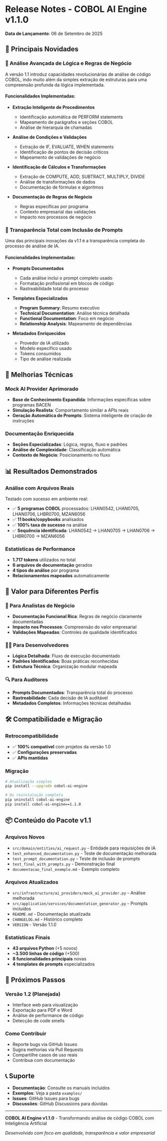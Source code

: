 # Release Notes - COBOL AI Engine v1.1.0

**Data de Lançamento**: 06 de Setembro de 2025

## 🎉 Principais Novidades

### 🧠 Análise Avançada de Lógica e Regras de Negócio

A versão 1.1 introduz capacidades revolucionárias de análise de código COBOL, indo muito além da simples extração de estruturas para uma compreensão profunda da lógica implementada.

#### Funcionalidades Implementadas:

- **Extração Inteligente de Procedimentos**
  - Identificação automática de PERFORM statements
  - Mapeamento de parágrafos e seções COBOL
  - Análise de hierarquia de chamadas

- **Análise de Condições e Validações**
  - Extração de IF, EVALUATE, WHEN statements
  - Identificação de pontos de decisão críticos
  - Mapeamento de validações de negócio

- **Identificação de Cálculos e Transformações**
  - Extração de COMPUTE, ADD, SUBTRACT, MULTIPLY, DIVIDE
  - Análise de transformações de dados
  - Documentação de fórmulas e algoritmos

- **Documentação de Regras de Negócio**
  - Regras específicas por programa
  - Contexto empresarial das validações
  - Impacto nos processos de negócio

### 📝 Transparência Total com Inclusão de Prompts

Uma das principais inovações da v1.1 é a transparência completa do processo de análise de IA.

#### Funcionalidades Implementadas:

- **Prompts Documentados**
  - Cada análise inclui o prompt completo usado
  - Formatação profissional em blocos de código
  - Rastreabilidade total do processo

- **Templates Especializados**
  - **Program Summary**: Resumo executivo
  - **Technical Documentation**: Análise técnica detalhada
  - **Functional Documentation**: Foco em negócio
  - **Relationship Analysis**: Mapeamento de dependências

- **Metadados Enriquecidos**
  - Provedor de IA utilizado
  - Modelo específico usado
  - Tokens consumidos
  - Tipo de análise realizada

## 🔧 Melhorias Técnicas

### Mock AI Provider Aprimorado

- **Base de Conhecimento Expandida**: Informações específicas sobre programas BACEN
- **Simulação Realista**: Comportamento similar a APIs reais
- **Geração Automática de Prompts**: Sistema inteligente de criação de instruções

### Documentação Enriquecida

- **Seções Especializadas**: Lógica, regras, fluxo e padrões
- **Análise de Complexidade**: Classificação automática
- **Contexto de Negócio**: Posicionamento no fluxo

## 📊 Resultados Demonstrados

### Análise com Arquivos Reais

Testado com sucesso em ambiente real:

- ✅ **5 programas COBOL** processados: LHAN0542, LHAN0705, LHAN0706, LHBR0700, MZAN6056
- ✅ **11 books/copybooks** analisados
- ✅ **100% taxa de sucesso** na análise
- ✅ **Sequência identificada**: LHAN0542 → LHAN0705 → LHAN0706 → LHBR0700 → MZAN6056

### Estatísticas de Performance

- **1.717 tokens** utilizados no total
- **6 arquivos de documentação** gerados
- **4 tipos de análise** por programa
- **Relacionamentos mapeados** automaticamente

## 🎯 Valor para Diferentes Perfis

### 💼 Para Analistas de Negócio
- **Documentação Funcional Rica**: Regras de negócio claramente documentadas
- **Impacto nos Processos**: Compreensão do valor empresarial
- **Validações Mapeadas**: Controles de qualidade identificados

### 👨‍💻 Para Desenvolvedores
- **Lógica Detalhada**: Fluxo de execução documentado
- **Padrões Identificados**: Boas práticas reconhecidas
- **Estrutura Técnica**: Organização modular mapeada

### 🔍 Para Auditores
- **Prompts Documentados**: Transparência total do processo
- **Rastreabilidade**: Cada decisão de IA auditável
- **Metadados Completos**: Informações técnicas detalhadas

## 🛠️ Compatibilidade e Migração

### Retrocompatibilidade
- ✅ **100% compatível** com projetos da versão 1.0
- ✅ **Configurações preservadas**
- ✅ **APIs mantidas**

### Migração
```bash
# Atualização simples
pip install --upgrade cobol-ai-engine

# Ou reinstalação completa
pip uninstall cobol-ai-engine
pip install cobol-ai-engine==1.1.0
```

## 📦 Conteúdo do Pacote v1.1

### Arquivos Novos
- `src/domain/entities/ai_request.py` - Entidade para requisições de IA
- `test_enhanced_documentation.py` - Teste de documentação melhorada
- `test_prompt_documentation.py` - Teste de inclusão de prompts
- `test_final_with_prompts.py` - Demonstração final
- `documentacao_final_exemplo.md` - Exemplo completo

### Arquivos Atualizados
- `src/infrastructure/ai_providers/mock_ai_provider.py` - Análise melhorada
- `src/application/services/documentation_generator.py` - Prompts incluídos
- `README.md` - Documentação atualizada
- `CHANGELOG.md` - Histórico completo
- `VERSION` - Versão 1.1.0

### Estatísticas Finais
- **43 arquivos Python** (+5 novos)
- **~3.500 linhas de código** (+500)
- **8 funcionalidades principais** novas
- **4 templates de prompts** especializados

## 🚀 Próximos Passos

### Versão 1.2 (Planejada)
- Interface web para visualização
- Exportação para PDF e Word
- Análise de performance de código
- Detecção de code smells

### Como Contribuir
- Reporte bugs via GitHub Issues
- Sugira melhorias via Pull Requests
- Compartilhe casos de uso reais
- Contribua com documentação

## 📞 Suporte

- **Documentação**: Consulte os manuais incluídos
- **Exemplos**: Veja a pasta `examples/`
- **Issues**: GitHub Issues para bugs
- **Discussões**: GitHub Discussions para dúvidas

---

**COBOL AI Engine v1.1.0** - Transformando análise de código COBOL com Inteligência Artificial

*Desenvolvido com foco em qualidade, transparência e valor empresarial*

